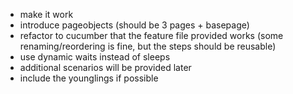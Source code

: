- make it work
- introduce pageobjects (should be 3 pages + basepage)
- refactor to cucumber that the feature file provided works (some renaming/reordering is fine,
 but the steps should be reusable)
- use dynamic waits instead of sleeps
- additional scenarios will be provided later
- include the younglings if possible
